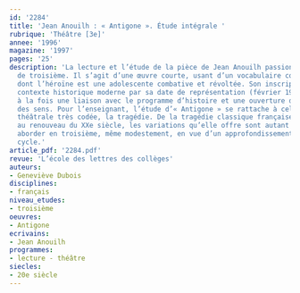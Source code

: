 ```yaml
---
id: '2284'
title: 'Jean Anouilh : « Antigone ». Étude intégrale '
rubrique: 'Théâtre [3e]'
annee: '1996'
magazine: '1997'
pages: '25'
description: 'La lecture et l’étude de la pièce de Jean Anouilh passionnent les élèves
  de troisième. Il s’agit d’une œuvre courte, usant d’un vocabulaire contemporain,
  dont l’héroïne est une adolescente combative et révoltée. Son inscription dans le
  contexte historique moderne par sa date de représentation (février 1944) permet
  à la fois une liaison avec le programme d’histoire et une ouverture dans l’interprétation
  des sens. Pour l’enseignant, l’étude d’« Antigone » se rattache à celle d’une forme
  théâtrale très codée, la tragédie. De la tragédie classique française du XVIIe siècle
  au renouveau du XXe siècle, les variations qu’elle offre sont autant de points à
  aborder en troisième, même modestement, en vue d’un approfondissement dans le second
  cycle.'
article_pdf: '2284.pdf'
revue: 'L’école des lettres des collèges'
auteurs:
- Geneviève Dubois
disciplines:
- français
niveau_etudes:
- troisième
oeuvres:
- Antigone
ecrivains:
- Jean Anouilh
programmes:
- lecture - théâtre
siecles:
- 20e siècle
---
```

